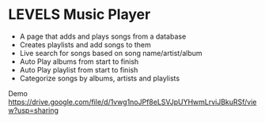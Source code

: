 # LEVELS Music Player

* A page that adds and plays songs from a database
* Creates playlists and add songs to them
* Live search for songs based on song name/artist/album
* Auto Play albums from start to finish
* Auto Play playlist from start to finish
* Categorize songs by albums, artists and playlists

Demo
https://drive.google.com/file/d/1vwg1noJPf8eLSVJpUYHwmLrviJBkuRSf/view?usp=sharing



